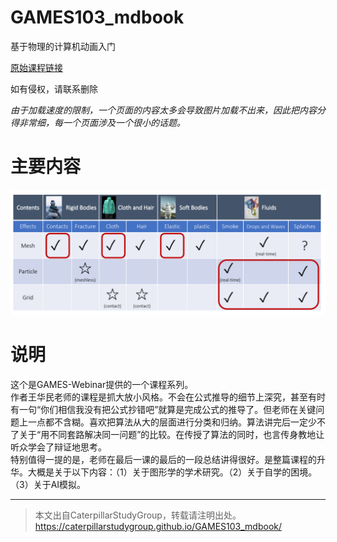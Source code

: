 # GAMES103_mdbook

基于物理的计算机动画入门

[原始课程链接](https://www.bilibili.com/video/BV12Q4y1S73g/?spm_id_from=333.337.search-card.all.click)

如有侵权，请联系删除

*由于加载速度的限制，一个页面的内容太多会导致图片加载不出来，因此把内容分得非常细，每一个页面涉及一个很小的话题。*

# 主要内容

![](./assets/1-16.png)   

# 说明

这个是GAMES-Webinar提供的一个课程系列。  
作者王华民老师的课程是抓大放小风格。不会在公式推导的细节上深究，甚至有时有一句“你们相信我没有把公式抄错吧”就算是完成公式的推导了。但老师在关键问题上一点都不含糊。喜欢把算法从大的层面进行分类和归纳。算法讲完后一定少不了关于“用不同套路解决同一问题”的比较。在传授了算法的同时，也言传身教地让听众学会了辩证地思考。   
特别值得一提的是，老师在最后一课的最后的一段总结讲得很好。是整篇课程的升华。大概是关于以下内容：（1）关于图形学的学术研究。（2）关于自学的困境。（3）关于AI模拟。


---------------------------------------
> 本文出自CaterpillarStudyGroup，转载请注明出处。  
> https://caterpillarstudygroup.github.io/GAMES103_mdbook/